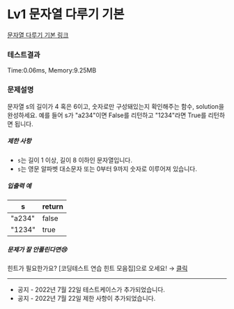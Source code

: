 # Lv1 문자열 다루기 기본
 [문자열 다루기 기본 링크](https://school.programmers.co.kr/learn/courses/30/lessons/12918)

### 테스트결과
 Time:0.06ms, Memory:9.25MB

### 문제설명
<p>문자열 s의 길이가 4 혹은 6이고, 숫자로만 구성돼있는지 확인해주는 함수, solution을 완성하세요. 예를 들어 s가 "a234"이면 False를 리턴하고 "1234"라면 True를 리턴하면 됩니다.</p>

<h5>제한 사항</h5>

<ul>
    <li><code>s</code>는 길이 1 이상, 길이 8 이하인 문자열입니다.</li>
    <li><code>s</code>는 영문 알파벳 대소문자 또는 0부터 9까지 숫자로 이루어져 있습니다.</li>
</ul>

<h5>입출력 예</h5>
<table class="table">
<thead><tr>
    <th>s</th>
    <th>return</th>
</tr>
</thead>
<tbody><tr>
    <td>"a234"</td>
    <td>false</td>
</tr>
<tr>
    <td>"1234"</td>
    <td>true</td>
</tr>
</tbody>
</table>
<h5>문제가 잘 안풀린다면😢</h5>

<p>힌트가 필요한가요? [코딩테스트 연습 힌트 모음집]으로 오세요! → <a href="https://school.programmers.co.kr/learn/courses/14743?itm_content=lesson12918" target="_blank" rel="noopener">클릭</a></p>

<hr>

<ul>
    <li>공지 - 2022년 7월 22일 테스트케이스가 추가되었습니다.</li>
    <li>공지 - 2022년 7월 22일 제한 사항이 추가되었습니다.</li>
</ul>
